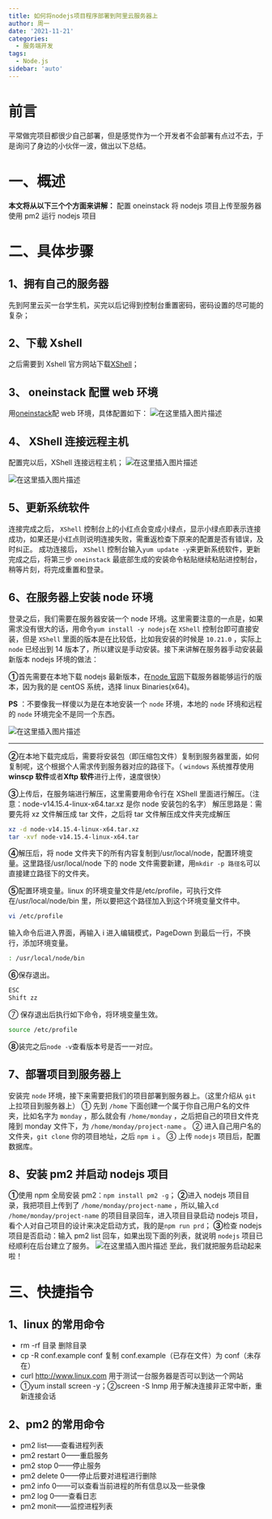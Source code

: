 ```yaml
---
title: 如何将nodejs项目程序部署到阿里云服务器上
author: 周一
date: '2021-11-21'
categories:
  - 服务端开发
tags:
  - Node.js
sidebar: 'auto'
---
```


# 前言

平常做完项目都很少自己部署，但是感觉作为一个开发者不会部署有点过不去，于是询问了身边的小伙伴一波，做出以下总结。

# 一、概述

**本文将从以下三个个方面来讲解：**
配置 oneinstack
将 nodejs 项目上传至服务器
使用 pm2 运行 nodejs 项目

# 二、具体步骤

## 1、拥有自己的服务器

先到阿里云买一台学生机，买完以后记得到控制台重置密码，密码设置的尽可能的复杂；

## 2、下载 Xshell

之后需要到 Xshell 官方网站下载[XShell](https://www.netsarang.com/en/xshell-download/)；

## 3、 oneinstack 配置 web 环境

用[oneinstack](https://oneinstack.com/auto/)配 web 环境，具体配置如下：
![在这里插入图片描述](https://img-blog.csdnimg.cn/20210207165920591.png?x-oss-process=image/watermark,type_ZmFuZ3poZW5naGVpdGk,shadow_10,text_aHR0cHM6Ly9ibG9nLmNzZG4ubmV0L3dlaXhpbl80NDgwMzc1Mw==,size_16,color_FFFFFF,t_70#)

## 4、 XShell 连接远程主机

配置完以后，XShell 连接远程主机；
![在这里插入图片描述](https://img-blog.csdnimg.cn/20210207165928878.png?x-oss-process=image/watermark,type_ZmFuZ3poZW5naGVpdGk,shadow_10,text_aHR0cHM6Ly9ibG9nLmNzZG4ubmV0L3dlaXhpbl80NDgwMzc1Mw==,size_16,color_FFFFFF,t_70#)

![在这里插入图片描述](https://img-blog.csdnimg.cn/20210207165939603.png?x-oss-process=image/watermark,type_ZmFuZ3poZW5naGVpdGk,shadow_10,text_aHR0cHM6Ly9ibG9nLmNzZG4ubmV0L3dlaXhpbl80NDgwMzc1Mw==,size_16,color_FFFFFF,t_70#)

## 5、更新系统软件

连接完成之后， `XShell` 控制台上的小红点会变成小绿点，显示小绿点即表示连接成功，如果还是小红点则说明连接失败，需重返检查下原来的配置是否有错误，及时纠正。
成功连接后， `XShell` 控制台输入`yum update -y`来更新系统软件，更新完成之后，将第三步 `oneinstack` 最底部生成的安装命令粘贴继续粘贴进控制台，稍等片刻，将完成重置和登录。

## 6、在服务器上安装 node 环境

登录之后，我们需要在服务器安装一个 node 环境。这里需要注意的一点是，如果需求没有很大的话，用命令`yum install -y nodejs`在 `XShell` 控制台即可直接安装，但是 `XShell` 里面的版本是在比较低，比如我安装的时候是 `10.21.0` ，实际上 `node` 已经出到 14 版本了，所以建议是手动安装。接下来讲解在服务器手动安装最新版本 nodejs 环境的做法：

**①**首先需要在本地下载 nodejs 最新版本，在[node 官网](https://nodejs.org/en/download/)下载服务器能够运行的版本，因为我的是 centOS 系统，选择 linux Binaries(x64)。

**PS** ：不要像我一样傻以为是在本地安装一个 `node` 环境，本地的 `node` 环境和远程的 `node` 环境完全不是同一个东西。

![在这里插入图片描述](https://img-blog.csdnimg.cn/20210207173124388.png?x-oss-process=image/watermark,type_ZmFuZ3poZW5naGVpdGk,shadow_10,text_aHR0cHM6Ly9ibG9nLmNzZG4ubmV0L3dlaXhpbl80NDgwMzc1Mw==,size_16,color_FFFFFF,t_70#)

---

**②**在本地下载完成后，需要将安装包（即压缩包文件）复制到服务器里面，如何复制呢，这个根据个人需求传到服务器对应的路径下。（ `windows` 系统推荐使用**winscp 软件**或者**Xftp 软件**进行上传，速度很快）

**③**上传后，在服务端进行解压，这里需要用命令行在 XShell 里面进行解压。（注意：node-v14.15.4-linux-x64.tar.xz 是你 node 安装包的名字）
解压思路是：需要先将 xz 文件解压成 tar 文件，之后将 tar 文件解压成文件夹完成解压

```bash
xz -d node-v14.15.4-linux-x64.tar.xz
tar -xvf node-v14.15.4-linux-x64.tar
```

**④**解压后，将 node 文件夹下的所有内容复制到/usr/local/node，配置环境变量。这里路径/usr/local/node 下的 node 文件需要新建，用`mkdir -p 路径名`可以直接建立路径下的文件夹。

**⑤**配置环境变量。linux 的环境变量文件是/etc/profile，可执行文件在/usr/local/node/bin 里，所以要把这个路径加入到这个环境变量文件中。

```bash
vi /etc/profile
```

输入命令后进入界面，再输入 i 进入编辑模式，PageDown 到最后一行，不换行，添加环境变量。

```bash
: /usr/local/node/bin
```

**⑥**保存退出。

```bash
ESC
Shift zz
```

⑦ 保存退出后执行如下命令，将环境变量生效。

```bash
source /etc/profile
```

**⑧**装完之后`node -v`查看版本号是否一一对应。

## 7、部署项目到服务器上

安装完 `node` 环境，接下来需要把我们的项目部署到服务器上。（这里介绍从 `git` 上拉项目到服务器上）
① 先到 `/home` 下面创建一个属于你自己用户名的文件夹，比如名字为 `monday` ，那么就会有 `/home/monday` ，之后把自己的项目文件克隆到 monday 文件下，为 `/home/monday/project-name` 。
② 进入自己用户名的文件夹，`git clone` 你的项目地址，之后 `npm i` 。
③ 上传 `nodejs` 项目后，配置数据库。

## 8、安装 pm2 并启动 nodejs 项目

**①**使用 npm 全局安装 pm2：`npm install pm2 -g`；
**②**进入 nodejs 项目目录，我把项目上传到了 `/home/monday/project-name` ，所以,输入`cd /home/monday/project-name` 的项目目录回车，进入项目目录启动 nodejs 项目，看个人对自己项目的设计来决定启动方式，我的是`npm run prd`；
**③**检查 nodejs 项目是否启动：输入 pm2 list 回车，如果出现下面的列表，就说明 `nodejs` 项目已经顺利在后台建立了服务。
![在这里插入图片描述](https://img-blog.csdnimg.cn/20210207193720217.png#pic_center)
至此，我们就把服务启动起来啦！

# 三、快捷指令

## 1、linux 的常用命令

- rm -rf 目录 删除目录
- cp -R conf.example conf 复制 conf.example（已存在文件）为 conf（未存在）
- curl http://www.linux.com 用于测试一台服务器是否可以到达一个网站
- ①yum install screen -y；②screen -S lnmp 用于解决连接非正常中断，重新连接会话

## 2、pm2 的常用命令

- pm2 list——查看进程列表
- pm2 restart 0——重启服务
- pm2 stop 0——停止服务
- pm2 delete 0——停止后要对进程进行删除
- pm2 info 0——可以查看当前进程的所有信息以及一些录像
- pm2 log 0——查看日志
- pm2 monit——监控进程列表
